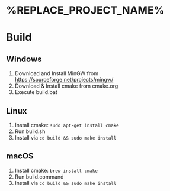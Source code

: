 # %REPLACE_PROJECT_NAME%

Build
=====

Windows
-------
1. Download and Install MinGW from https://sourceforge.net/projects/mingw/
2. Download & Install cmake from cmake.org
3. Execute build.bat

Linux
-------
1. Install cmake: `sudo apt-get install cmake`
2. Run build.sh
2. Install via `cd build && sudo make install`

macOS
-------
1. Install cmake: `brew install cmake`
2. Run build.command
2. Install via `cd build && sudo make install`
